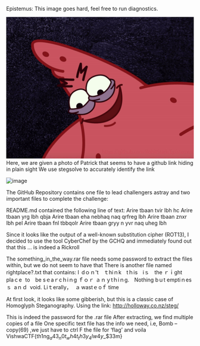 Epistemus: This image goes hard, feel free to run diagnostics.
 
![img](https://github.com/CybercellVIIT/VishwaCTF-22-Writeups/blob/main/Forensics/Epistemus/patrick.jpg)
Here, we are given a photo of Patrick that seems to have a github link hiding in plain sight
We use stegsolve to accurately identify the link

![image](https://user-images.githubusercontent.com/55281657/159537515-55cdc996-e224-4b56-bbed-1d096cf60576.png)

 
The GitHub Repository contains one file to lead challengers astray and two important files to complete the challenge:
 
README.md contained the following line of text:
Arire tbaan tvir lbh hc Arire tbaan yrg lbh qbja Arire tbaan eha nebhaq naq qrfreg lbh Arire tbaan znxr lbh pel Arire tbaan fnl tbbqolr Arire tbaan gryy n yvr naq uheg lbh
 
Since it looks like the output of a well-known substitution cipher (ROT13), I decided to use the tool CyberChef by the GCHQ and immediately found out that this … is indeed a Rickroll

The something_in_the_way.rar file needs some password to extract the files within, but we do not seem to have that
There is another file named rightplace?.txt that contains:
I dｏｎ't ｔhiｎk tｈⅰs iｓ the ｒｉght plaｃe to be sｅaｒcｈіｎg ｆｏｒ ａｎｙtｈiｎg. Nothing bｕt emptiｎesｓ aｎｄ ⅴoіd. Liｔerally， ａ wastｅ οｆ time

At first look, it looks like some gibberish, but this is a classic case of Homoglyph Steganography.
Using the link: http://holloway.co.nz/steg/
 
 
This is indeed the password for the .rar file
After extracting, we find multiple copies of a file
One specific text file has the info we need, i.e,
Bomb – copy(69) ,we just have to ctrl F the file for ‘flag’ and voila
VishwaCTF{th1ng$_a43_n0t_wh4t_th3y_4lw4y$_$33m}
 

















